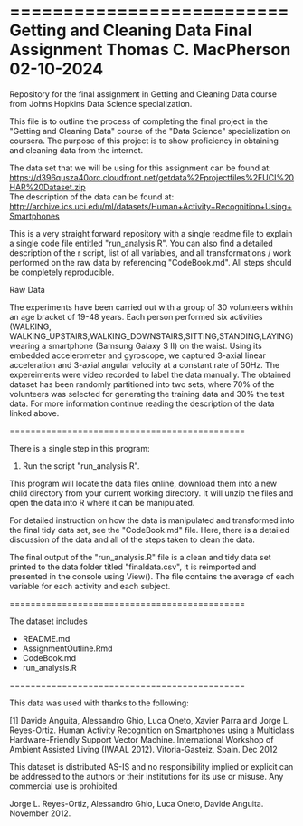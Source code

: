 ==========================  
Getting and Cleaning Data
Final Assignment
Thomas C. MacPherson
02-10-2024
==========================

Repository for the final assignment in Getting and Cleaning Data course from Johns Hopkins Data Science specialization.

This file is to outline the process of completing the final project in the "Getting and Cleaning Data" course of the "Data Science" specialization on coursera. The purpose of this project is to show proficiency in obtaining and cleaning data from the internet. 

The data set that we will be using for this assignment can be found at:   https://d396qusza40orc.cloudfront.net/getdata%2Fprojectfiles%2FUCI%20HAR%20Dataset.zip  
The description of the data can be found at:  
http://archive.ics.uci.edu/ml/datasets/Human+Activity+Recognition+Using+Smartphones

This is a very straight forward repository with a single readme file to explain a single code file entitled "run_analysis.R". You can also find a detailed description of the r script, list of all variables, and all transformations / work performed on the raw data by referencing "CodeBook.md". All steps should be completely reproducible.

Raw Data

The experiments have been carried out with a group of 30 volunteers within an age bracket of 19-48 years. Each person performed six activities (WALKING, WALKING_UPSTAIRS,WALKING_DOWNSTAIRS,SITTING,STANDING,LAYING) wearing a smartphone (Samsung Galaxy S II) on the waist. Using its embedded accelerometer and gyroscope, we captured 3-axial linear acceleration and 3-axial angular velocity at a constant rate of 50Hz. The expereiments were video recorded to label the data manually. The obtained dataset has been randomly partitioned into two sets, where 70% of the volunteers was selected for generating the training data and 30% the test data. For more information continue reading the description of the data linked above. 

=============================================

There is a single step in this program:  

1) Run the script "run_analysis.R". 

This program will locate the data files online, download them into a new child directory from your current working directory. It will unzip the files and open the data into R where it can be manipulated. 

For detailed instruction on how the data is manipulated and transformed into the final tidy data set, see the "CodeBook.md" file. Here, there is a detailed discussion of the data and all of the steps taken to clean the data. 

The final output of the "run_analysis.R" file is a clean and tidy data set printed to the data folder titled "finaldata.csv", it is reimported and presented in the console using View(). The file contains the average of each variable for each activity and each subject.

=============================================

The dataset includes

- README.md  
- AssignmentOutline.Rmd  
- CodeBook.md
- run_analysis.R

=============================================

This data was used with thanks to the following:

[1] Davide Anguita, Alessandro Ghio, Luca Oneto, Xavier Parra and Jorge L. Reyes-Ortiz. Human Activity Recognition on Smartphones using a Multiclass Hardware-Friendly Support Vector Machine. International Workshop of Ambient Assisted Living (IWAAL 2012). Vitoria-Gasteiz, Spain. Dec 2012

This dataset is distributed AS-IS and no responsibility implied or explicit can be addressed to the authors or their institutions for its use or misuse. Any commercial use is prohibited.

Jorge L. Reyes-Ortiz, Alessandro Ghio, Luca Oneto, Davide Anguita. November 2012.
